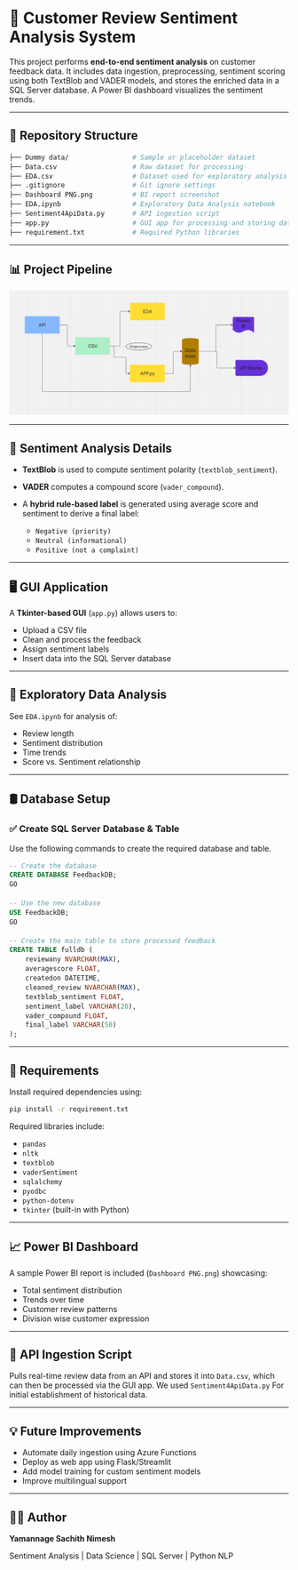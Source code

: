 # 📝 Customer Review Sentiment Analysis System

This project performs **end-to-end sentiment analysis** on customer feedback data. It includes data ingestion, preprocessing, sentiment scoring using both TextBlob and VADER models, and stores the enriched data in a SQL Server database. A Power BI dashboard visualizes the sentiment trends.

---

## 📁 Repository Structure

```bash
├── Dummy data/                # Sample or placeholder dataset
├── Data.csv                   # Raw dataset for processing
├── EDA.csv                    # Dataset used for exploratory analysis
├── .gitignore                 # Git ignore settings
├── Dashboard PNG.png          # BI report screenshot
├── EDA.ipynb                  # Exploratory Data Analysis notebook
├── Sentiment4ApiData.py       # API ingestion script
├── app.py                     # GUI app for processing and storing data
├── requirement.txt            # Required Python libraries
```

---

## 📊 Project Pipeline

![Process Pipeline](https://github.com/sachithbrowns/Sentiment-Analysis-for-customer-review/blob/bea4ba725d418cfaf5ac2dd80a9dbd914190b244/Process%20Pipeline.png?raw=true)


---

## 🧠 Sentiment Analysis Details

* **TextBlob** is used to compute sentiment polarity (`textblob_sentiment`).
* **VADER** computes a compound score (`vader_compound`).
* A **hybrid rule-based label** is generated using average score and sentiment to derive a final label:

  * `Negative (priority)`
  * `Neutral (informational)`
  * `Positive (not a complaint)`

---

## 🖥️ GUI Application

A **Tkinter-based GUI** (`app.py`) allows users to:

* Upload a CSV file
* Clean and process the feedback
* Assign sentiment labels
* Insert data into the SQL Server database

---

## 🧪 Exploratory Data Analysis

See `EDA.ipynb` for analysis of:

* Review length
* Sentiment distribution
* Time trends
* Score vs. Sentiment relationship

---

## 🛢️ Database Setup

### ✅ Create SQL Server Database & Table

Use the following commands to create the required database and table.

```sql
-- Create the database
CREATE DATABASE FeedbackDB;
GO

-- Use the new database
USE FeedbackDB;
GO

-- Create the main table to store processed feedback
CREATE TABLE fulldb (
    reviewany NVARCHAR(MAX),
    averagescore FLOAT,
    createdon DATETIME,
    cleaned_review NVARCHAR(MAX),
    textblob_sentiment FLOAT,
    sentiment_label VARCHAR(20),
    vader_compound FLOAT,
    final_label VARCHAR(50)
);
```

---

## 📌 Requirements

Install required dependencies using:

```bash
pip install -r requirement.txt
```

Required libraries include:

* `pandas`
* `nltk`
* `textblob`
* `vaderSentiment`
* `sqlalchemy`
* `pyodbc`
* `python-dotenv`
* `tkinter` (built-in with Python)

---

## 📈 Power BI Dashboard

A sample Power BI report is included (`Dashboard PNG.png`) showcasing:

* Total sentiment distribution
* Trends over time
* Customer review patterns
* Division wise customer expression

---

## 🔄 API Ingestion Script

Pulls real-time review data from an API and stores it into `Data.csv`, which can then be processed via the GUI app. We used `Sentiment4ApiData.py` For initial establishment of historical data.

---

## 💡 Future Improvements

* Automate daily ingestion using Azure Functions
* Deploy as web app using Flask/Streamlit
* Add model training for custom sentiment models
* Improve multilingual support

---

## 🧑‍💻 Author

**Yamannage Sachith Nimesh**

Sentiment Analysis | Data Science | SQL Server | Python NLP
